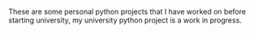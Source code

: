 These are some personal python projects that I have worked on before starting university, my university python project is a work in progress.
